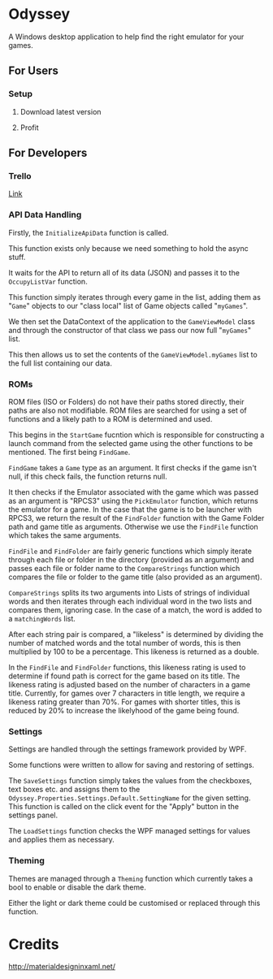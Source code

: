# Odyssey

A Windows desktop application to help find the right emulator for your games.

## For Users

### Setup

1. Download latest version

1. Profit

## For Developers

### Trello

[Link](https://trello.com/b/0Fzksv3i/desktop-application-tasks)

### API Data Handling

Firstly, the `InitializeApiData` function is called.

This function exists only because we need something
to hold the async stuff.

It waits for the API to return all of its data (JSON)
and passes it to the `OccupyListVar` function.

This function simply iterates through every game
in the list, adding them as "`Game`" objects to our
"class local" list of Game objects called "`myGames`".

We then set the DataContext of the application to
the `GameViewModel` class and through the constructor
of that class we pass our now full "`myGames`" list.

This then allows us to set the contents of
the `GameViewModel.myGames` list to the full
list containing our data.

### ROMs

ROM files (ISO or Folders) do not have their paths stored directly, their paths are also not modifiable. ROM files are searched for using a set of functions and a likely path to a ROM is determined and used.

This begins in the `StartGame` fucntion which is responsible for constructing a launch command from the selected game using the other functions to be mentioned. The first being `FindGame`.

`FindGame` takes a `Game` type as an argument. It first checks if the game isn't null, if this check fails, the function returns null.

It then checks if the Emulator associated with the game which was passed as an argument is "RPCS3" using the `PickEmulator` function, which returns the emulator for a game. In the case that the game is to be launcher with RPCS3, we return the result of the `FindFolder` function with the Game Folder path and game title as arguments. Otherwise we use the `FindFile` function which takes the same arguments.

`FindFile` and `FindFolder` are fairly generic functions which simply iterate through each file or folder in the directory (provided as an argument) and passes each file or folder name to the `CompareStrings` function which compares the file or folder to the game title (also provided as an argument).

`CompareStrings` splits its two arguments into Lists of strings of individual words and then iterates through each individual word in the two lists and compares them, ignoring case. In the case of a match, the word is added to a `matchingWords` list.

After each string pair is compared, a "likeless" is determined by dividing the number of matched words and the total number of words, this is then multiplied by 100 to be a percentage.
This likeness is returned as a double.

In the `FindFile` and `FindFolder` functions, this likeness rating is used to determine if found path is correct for the game based on its title. The likeness rating is adjusted based on the number of characters in a game title. Currently, for games over 7 characters in title length, we require a likeness rating greater than 70%. For games with shorter titles, this is reduced by 20% to increase the likelyhood of the game being found.

### Settings

Settings are handled through the settings framework provided by WPF.

Some functions were written to allow for saving and restoring of settings.

The `SaveSettings` function simply takes the values from the checkboxes, text boxes etc. and assigns them to the `Odyssey.Properties.Settings.Default.SettingName` for the given setting. This function is called on the click event
for the "Apply" button in the settings panel.

The `LoadSettings` function checks the WPF managed settings for values and applies
them as necessary.

### Theming

Themes are managed through a `Theming` function which currently takes a bool
to enable or disable the dark theme.

Either the light or dark theme could be customised or replaced through this function.


# Credits

http://materialdesigninxaml.net/